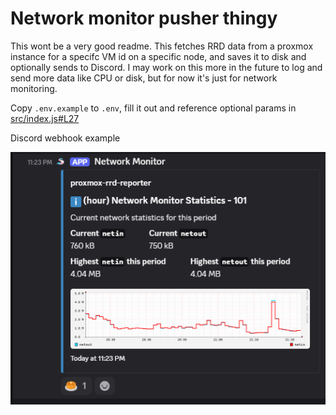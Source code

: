 # Network monitor pusher thingy

This wont be a very good readme. This fetches RRD data from a proxmox instance for a specifc VM id on a specific node, and saves it to disk and optionally sends to Discord. I may work on this more in the future to log and send more data like CPU or disk, but for now it's just for network monitoring.

Copy `.env.example` to `.env`, fill it out and reference optional params in [src/index.js#L27](src/index.js#L27)

Discord webhook example

![Screenshot of Discord Embed showing network statistics for the hour](screenshots/image.png)